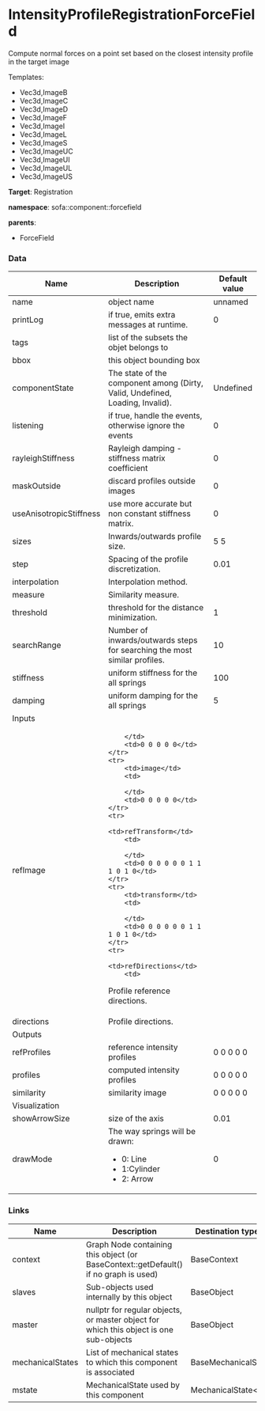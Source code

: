 <!-- generate_doc -->
# IntensityProfileRegistrationForceField

Compute normal forces on a point set based on the closest intensity profile in the target image


Templates:

- Vec3d,ImageB
- Vec3d,ImageC
- Vec3d,ImageD
- Vec3d,ImageF
- Vec3d,ImageI
- Vec3d,ImageL
- Vec3d,ImageS
- Vec3d,ImageUC
- Vec3d,ImageUI
- Vec3d,ImageUL
- Vec3d,ImageUS

__Target__: Registration

__namespace__: sofa::component::forcefield

__parents__:

- ForceField

### Data

<table>
    <thead>
        <tr>
            <th>Name</th>
            <th>Description</th>
            <th>Default value</th>
        </tr>
    </thead>
    <tbody>
	<tr>
		<td>name</td>
		<td>
object name
		</td>
		<td>unnamed</td>
	</tr>
	<tr>
		<td>printLog</td>
		<td>
if true, emits extra messages at runtime.
		</td>
		<td>0</td>
	</tr>
	<tr>
		<td>tags</td>
		<td>
list of the subsets the objet belongs to
		</td>
		<td></td>
	</tr>
	<tr>
		<td>bbox</td>
		<td>
this object bounding box
		</td>
		<td></td>
	</tr>
	<tr>
		<td>componentState</td>
		<td>
The state of the component among (Dirty, Valid, Undefined, Loading, Invalid).
		</td>
		<td>Undefined</td>
	</tr>
	<tr>
		<td>listening</td>
		<td>
if true, handle the events, otherwise ignore the events
		</td>
		<td>0</td>
	</tr>
	<tr>
		<td>rayleighStiffness</td>
		<td>
Rayleigh damping - stiffness matrix coefficient
		</td>
		<td>0</td>
	</tr>
	<tr>
		<td>maskOutside</td>
		<td>
discard profiles outside images
		</td>
		<td>0</td>
	</tr>
	<tr>
		<td>useAnisotropicStiffness</td>
		<td>
use more accurate but non constant stiffness matrix.
		</td>
		<td>0</td>
	</tr>
	<tr>
		<td>sizes</td>
		<td>
Inwards/outwards profile size.
		</td>
		<td>5 5</td>
	</tr>
	<tr>
		<td>step</td>
		<td>
Spacing of the profile discretization.
		</td>
		<td>0.01</td>
	</tr>
	<tr>
		<td>interpolation</td>
		<td>
Interpolation method.
		</td>
		<td></td>
	</tr>
	<tr>
		<td>measure</td>
		<td>
Similarity measure.
		</td>
		<td></td>
	</tr>
	<tr>
		<td>threshold</td>
		<td>
threshold for the distance minimization.
		</td>
		<td>1</td>
	</tr>
	<tr>
		<td>searchRange</td>
		<td>
Number of inwards/outwards steps for searching the most similar profiles.
		</td>
		<td>10</td>
	</tr>
	<tr>
		<td>stiffness</td>
		<td>
uniform stiffness for the all springs
		</td>
		<td>100</td>
	</tr>
	<tr>
		<td>damping</td>
		<td>
uniform damping for the all springs
		</td>
		<td>5</td>
	</tr>
	<tr>
		<td colspan="3">Inputs</td>
	</tr>
	<tr>
		<td>refImage</td>
		<td>

		</td>
		<td>0 0 0 0 0</td>
	</tr>
	<tr>
		<td>image</td>
		<td>

		</td>
		<td>0 0 0 0 0</td>
	</tr>
	<tr>
		<td>refTransform</td>
		<td>

		</td>
		<td>0 0 0 0 0 0 1 1 1 0 1 0</td>
	</tr>
	<tr>
		<td>transform</td>
		<td>

		</td>
		<td>0 0 0 0 0 0 1 1 1 0 1 0</td>
	</tr>
	<tr>
		<td>refDirections</td>
		<td>
Profile reference directions.
		</td>
		<td></td>
	</tr>
	<tr>
		<td>directions</td>
		<td>
Profile directions.
		</td>
		<td></td>
	</tr>
	<tr>
		<td colspan="3">Outputs</td>
	</tr>
	<tr>
		<td>refProfiles</td>
		<td>
reference intensity profiles
		</td>
		<td>0 0 0 0 0</td>
	</tr>
	<tr>
		<td>profiles</td>
		<td>
computed intensity profiles
		</td>
		<td>0 0 0 0 0</td>
	</tr>
	<tr>
		<td>similarity</td>
		<td>
similarity image
		</td>
		<td>0 0 0 0 0</td>
	</tr>
	<tr>
		<td colspan="3">Visualization</td>
	</tr>
	<tr>
		<td>showArrowSize</td>
		<td>
size of the axis
		</td>
		<td>0.01</td>
	</tr>
	<tr>
		<td>drawMode</td>
		<td>
The way springs will be drawn:
- 0: Line
- 1:Cylinder
- 2: Arrow
		</td>
		<td>0</td>
	</tr>

</tbody>
</table>

### Links


| Name | Description | Destination type name |
| ---- | ----------- | --------------------- |
|context|Graph Node containing this object (or BaseContext::getDefault() if no graph is used)|BaseContext|
|slaves|Sub-objects used internally by this object|BaseObject|
|master|nullptr for regular objects, or master object for which this object is one sub-objects|BaseObject|
|mechanicalStates|List of mechanical states to which this component is associated|BaseMechanicalState|
|mstate|MechanicalState used by this component|MechanicalState&lt;Vec3d&gt;|

